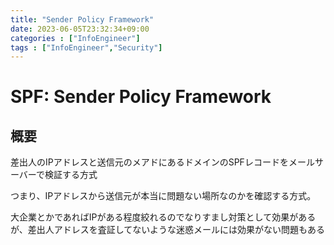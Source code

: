 ```yaml
---
title: "Sender Policy Framework"
date: 2023-06-05T23:32:34+09:00
categories : ["InfoEngineer"]
tags : ["InfoEngineer","Security"]
---
```


# SPF: Sender Policy Framework

## 概要

差出人のIPアドレスと送信元のメアドにあるドメインのSPFレコードをメールサーバーで検証する方式

つまり、IPアドレスから送信元が本当に問題ない場所なのかを確認する方式。

大企業とかであればIPがある程度絞れるのでなりすまし対策として効果があるが、差出人アドレスを査証してないような迷惑メールには効果がない問題もある
